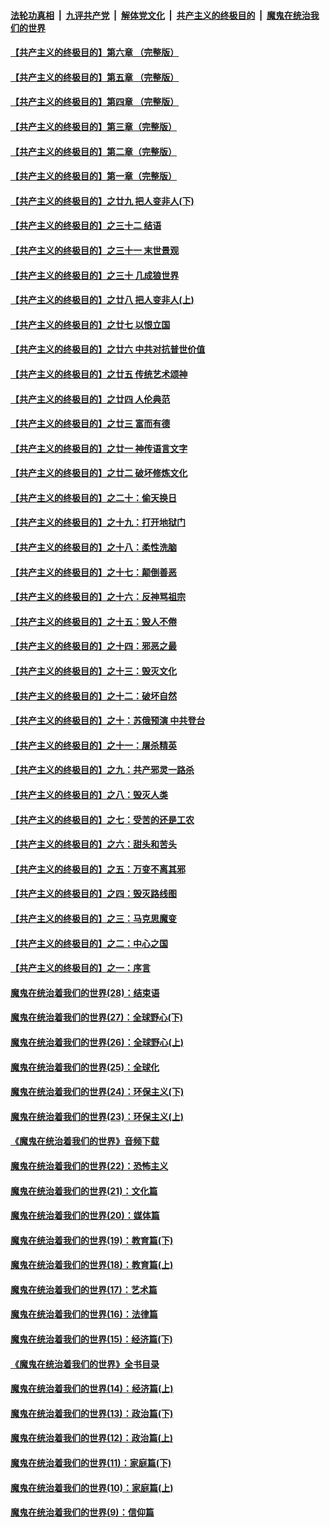 ####  [法轮功真相](../../../../basic/blob/master/README.md?t=05260901) &nbsp;|&nbsp; [九评共产党](../../../../9ping.md/blob/master/README.md?t=05260901) &nbsp;|&nbsp; [解体党文化](../../../../jtdwh.md/blob/master/README.md?t=05260901)  &nbsp;|&nbsp; [共产主义的终极目的](../../../../gczydzjmd.md/blob/master/README.md?t=05260901) &nbsp;|&nbsp; [魔鬼在统治我们的世界](../../../../mgztzwmdsj.md/blob/master/README.md?t=05260901) 

#### [【共产主义的终极目的】第六章 （完整版）](../pages/nsc422/n11428913.md?t=05260901) 

#### [【共产主义的终极目的】第五章 （完整版）](../pages/nsc422/n11428912.md?t=05260901) 

#### [【共产主义的终极目的】第四章 （完整版）](../pages/nsc422/n11428907.md?t=05260901) 

#### [【共产主义的终极目的】第三章（完整版）](../pages/nsc422/n11428848.md?t=05260901) 

#### [【共产主义的终极目的】第二章（完整版）](../pages/nsc422/n11428831.md?t=05260901) 

#### [【共产主义的终极目的】第一章（完整版）](../pages/nsc422/n11417651.md?t=05260901) 

#### [【共产主义的终极目的】之廿九 把人变非人(下)](../pages/nsc422/n11344140.md?t=05260901) 

#### [【共产主义的终极目的】之三十二 结语](../pages/nsc422/n11360535.md?t=05260901) 

#### [【共产主义的终极目的】之三十一 末世景观](../pages/nsc422/n11351129.md?t=05260901) 

#### [【共产主义的终极目的】之三十 几成狼世界](../pages/nsc422/n11348280.md?t=05260901) 

#### [【共产主义的终极目的】之廿八 把人变非人(上)](../pages/nsc422/n11340492.md?t=05260901) 

#### [【共产主义的终极目的】之廿七 以恨立国](../pages/nsc422/n11336944.md?t=05260901) 

#### [【共产主义的终极目的】之廿六 中共对抗普世价值](../pages/nsc422/n11324785.md?t=05260901) 

#### [【共产主义的终极目的】之廿五 传统艺术颂神](../pages/nsc422/n11296396.md?t=05260901) 

#### [【共产主义的终极目的】之廿四 人伦典范](../pages/nsc422/n11296397.md?t=05260901) 

#### [【共产主义的终极目的】之廿三 富而有德](../pages/nsc422/n11283598.md?t=05260901) 

#### [【共产主义的终极目的】之廿一 神传语言文字](../pages/nsc422/n11263265.md?t=05260901) 

#### [【共产主义的终极目的】之廿二 破坏修炼文化](../pages/nsc422/n11245728.md?t=05260901) 

#### [【共产主义的终极目的】之二十：偷天换日](../pages/nsc422/n11238846.md?t=05260901) 

#### [【共产主义的终极目的】之十九：打开地狱门](../pages/nsc422/n11206376.md?t=05260901) 

#### [【共产主义的终极目的】之十八：柔性洗脑](../pages/nsc422/n11199994.md?t=05260901) 

#### [【共产主义的终极目的】之十七：颠倒善恶](../pages/nsc422/n11179782.md?t=05260901) 

#### [【共产主义的终极目的】之十六：反神骂祖宗](../pages/nsc422/n11166798.md?t=05260901) 

#### [【共产主义的终极目的】之十五：毁人不倦](../pages/nsc422/n11166792.md?t=05260901) 

#### [【共产主义的终极目的】之十四：邪恶之最](../pages/nsc422/n11150249.md?t=05260901) 

#### [【共产主义的终极目的】之十三：毁灭文化](../pages/nsc422/n11135227.md?t=05260901) 

#### [【共产主义的终极目的】之十二：破坏自然](../pages/nsc422/n11135214.md?t=05260901) 

#### [【共产主义的终极目的】之十：苏俄预演 中共登台](../pages/nsc422/n11118424.md?t=05260901) 

#### [【共产主义的终极目的】之十一：屠杀精英](../pages/nsc422/n11118442.md?t=05260901) 

#### [【共产主义的终极目的】之九：共产邪灵一路杀](../pages/nsc422/n11114139.md?t=05260901) 

#### [【共产主义的终极目的】之八：毁灭人类](../pages/nsc422/n11108503.md?t=05260901) 

#### [【共产主义的终极目的】之七：受苦的还是工农](../pages/nsc422/n11101809.md?t=05260901) 

#### [【共产主义的终极目的】之六：甜头和苦头](../pages/nsc422/n11096971.md?t=05260901) 

#### [【共产主义的终极目的】之五：万变不离其邪](../pages/nsc422/n11091285.md?t=05260901) 

#### [【共产主义的终极目的】之四：毁灭路线图](../pages/nsc422/n11086284.md?t=05260901) 

#### [【共产主义的终极目的】之三：马克思魔变](../pages/nsc422/n11061941.md?t=05260901) 

#### [【共产主义的终极目的】之二：中心之国](../pages/nsc422/n11047728.md?t=05260901) 

#### [【共产主义的终极目的】之一：序言](../pages/nsc422/n11086077.md?t=05260901) 

#### [魔鬼在统治着我们的世界(28)：结束语](../pages/nsc422/n10936246.md?t=05260901) 

#### [魔鬼在统治着我们的世界(27)：全球野心(下)](../pages/nsc422/n10928319.md?t=05260901) 

#### [魔鬼在统治着我们的世界(26)：全球野心(上)](../pages/nsc422/n10900318.md?t=05260901) 

#### [魔鬼在统治着我们的世界(25)：全球化](../pages/nsc422/n10788205.md?t=05260901) 

#### [魔鬼在统治着我们的世界(24)：环保主义(下)](../pages/nsc422/n10695307.md?t=05260901) 

#### [魔鬼在统治着我们的世界(23)：环保主义(上)](../pages/nsc422/n10688613.md?t=05260901) 

#### [《魔鬼在统治着我们的世界》音频下载](../pages/nsc422/n10635553.md?t=05260901) 

#### [魔鬼在统治着我们的世界(22)：恐怖主义](../pages/nsc422/n10614727.md?t=05260901) 

#### [魔鬼在统治着我们的世界(21)：文化篇](../pages/nsc422/n10597706.md?t=05260901) 

#### [魔鬼在统治着我们的世界(20)：媒体篇](../pages/nsc422/n10586579.md?t=05260901) 

#### [魔鬼在统治着我们的世界(19)：教育篇(下)](../pages/nsc422/n10564808.md?t=05260901) 

#### [魔鬼在统治着我们的世界(18)：教育篇(上)](../pages/nsc422/n10526970.md?t=05260901) 

#### [魔鬼在统治着我们的世界(17)：艺术篇](../pages/nsc422/n10499093.md?t=05260901) 

#### [魔鬼在统治着我们的世界(16)：法律篇](../pages/nsc422/n10485969.md?t=05260901) 

#### [魔鬼在统治着我们的世界(15)：经济篇(下)](../pages/nsc422/n10469975.md?t=05260901) 

#### [《魔鬼在统治着我们的世界》全书目录](../pages/nsc422/n10464261.md?t=05260901) 

#### [魔鬼在统治着我们的世界(14)：经济篇(上)](../pages/nsc422/n10457370.md?t=05260901) 

#### [魔鬼在统治着我们的世界(13)：政治篇(下)](../pages/nsc422/n10448270.md?t=05260901) 

#### [魔鬼在统治着我们的世界(12)：政治篇(上)](../pages/nsc422/n10444576.md?t=05260901) 

#### [魔鬼在统治着我们的世界(11)：家庭篇(下)](../pages/nsc422/n10440961.md?t=05260901) 

#### [魔鬼在统治着我们的世界(10)：家庭篇(上)](../pages/nsc422/n10435448.md?t=05260901) 

#### [魔鬼在统治着我们的世界(9)：信仰篇](../pages/nsc422/n10432159.md?t=05260901) 

